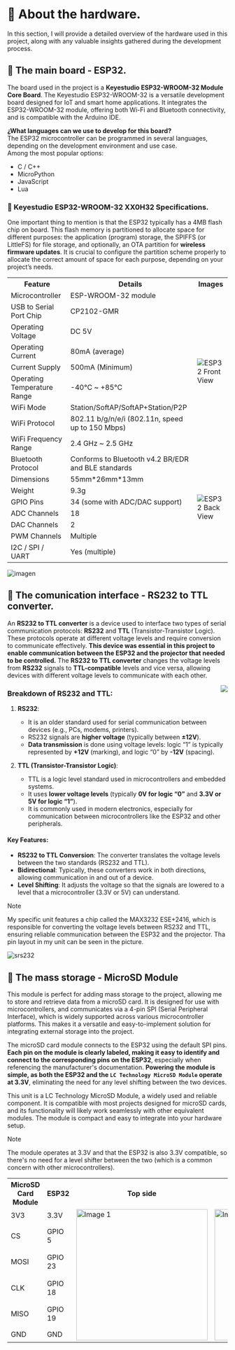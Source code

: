 # 📔 About the hardware.
In this section, I will provide a detailed overview of the hardware used in this project, along with any valuable insights gathered during the development process.

## 📌 The main board - ESP32.
The board used in the project is a **Keyestudio ESP32-WROOM-32 Module Core Board**. 
The Keyestudio ESP32-WROOM-32 is a versatile development board designed for IoT and smart home applications. It integrates the ESP32-WROOM-32 module, offering both Wi-Fi and Bluetooth connectivity, and is compatible with the Arduino IDE.

**¿What languages can we use to develop for this board?**   
The ESP32 microcontroller can be programmed in several languages, depending on the development environment and use case.    
Among the most popular options:
- C / C++
- MicroPython
- JavaScript
- Lua
     
### 🔹 Keyestudio ESP32-WROOM-32 XX0H32 Specifications.
One important thing to mention is that the ESP32 typically has a 4MB flash chip on board. This flash memory is partitioned to allocate space for different purposes: the application (program) storage, the SPIFFS (or LittleFS) for file storage, and optionally, an OTA partition for **wireless firmware updates**. It is crucial to configure the partition scheme properly to allocate the correct amount of space for each purpose, depending on your project’s needs.
    
<table>
    <tr>
        <th>Feature</th>
        <th>Details</th>
        <th>Images</th>
    </tr>
    <tr>
        <td>Microcontroller</td>
        <td>ESP-WROOM-32 module</td>
        <td rowspan="9"><img src="https://github.com/user-attachments/assets/7a27f529-b2a2-4130-9c9a-a6fa5d1f1406" alt="ESP32 Front View"></td>
    </tr>
    <tr>
        <td>USB to Serial Port Chip</td>
        <td>CP2102-GMR</td>
    </tr>
    <tr>
        <td>Operating Voltage</td>
        <td>DC 5V</td>
    </tr>
    <tr>
        <td>Operating Current</td>
        <td>80mA (average)</td>
    </tr>
    <tr>
        <td>Current Supply</td>
        <td>500mA (Minimum)</td>
    </tr>
    <tr>
        <td>Operating Temperature Range</td>
        <td>-40℃ ~ +85℃</td>
    </tr>
    <tr>
        <td>WiFi Mode</td>
        <td>Station/SoftAP/SoftAP+Station/P2P</td>
    </tr>
    <tr>
        <td>WiFi Protocol</td>
        <td>802.11 b/g/n/e/i (802.11n, speed up to 150 Mbps)</td>
    </tr>
    <tr>
        <td>WiFi Frequency Range</td>
        <td>2.4 GHz ~ 2.5 GHz</td>
    </tr>
    <tr>
        <td>Bluetooth Protocol</td>
        <td>Conforms to Bluetooth v4.2 BR/EDR and BLE standards</td>
        <td rowspan="8"><img src="https://github.com/user-attachments/assets/ded84c16-4fc8-44f1-9782-d8fbb186db21" alt="ESP32 Back View"></td>
    </tr>
    <tr>
        <td>Dimensions</td>
        <td>55mm*26mm*13mm</td>
    </tr>
    <tr>
        <td>Weight</td>
        <td>9.3g</td>
    </tr>
    <tr>
        <td>GPIO Pins</td>
        <td>34 (some with ADC/DAC support)</td>
    </tr>
    <tr>
        <td>ADC Channels</td>
        <td>18</td>
    </tr>
    <tr>
        <td>DAC Channels</td>
        <td>2</td>
    </tr>
    <tr>
        <td>PWM Channels</td>
        <td>Multiple</td>
    </tr>
    <tr>
        <td>I2C / SPI / UART</td>
        <td>Yes (multiple)</td>
    </tr>
</table>

![imagen](https://github.com/user-attachments/assets/7390d1e3-e9a5-4d1f-b9ea-9e96863f41ca)



## 📌 The comunication interface - RS232 to TTL converter.
An **RS232 to TTL converter** is a device used to interface two types of serial communication protocols: **RS232** and **TTL** (Transistor-Transistor Logic). These protocols operate at different voltage levels and require conversion to communicate effectively. **This device was essential in this project to enable communication between the ESP32 and the projector that needed to be controlled.** The **RS232 to TTL converter** changes the voltage levels from **RS232** signals to **TTL-compatible** levels and vice versa, allowing devices with different voltage levels to communicate with each other.
   
<p>
     <img align="right" src="https://github.com/user-attachments/assets/2f611e96-63cf-4b75-9c10-582fe3969af4">
</p>
   
### Breakdown of RS232 and TTL:
1. **RS232**:
   - It is an older standard used for serial communication between devices (e.g., PCs, modems, printers).
   - RS232 signals are **higher voltage** (typically between **±12V**).
   - **Data transmission** is done using voltage levels: logic “1” is typically represented by **+12V** (marking), and logic “0” by **-12V** (spacing).

2. **TTL (Transistor-Transistor Logic)**:
   - TTL is a logic level standard used in microcontrollers and embedded systems.
   - It uses **lower voltage levels** (typically **0V for logic “0”** and **3.3V or 5V for logic “1”**).
   - It is commonly used in modern electronics, especially for communication between microcontrollers like the ESP32 and other peripherals.
    
#### Key Features:
- **RS232 to TTL Conversion**: The converter translates the voltage levels between the two standards (RS232 and TTL).
- **Bidirectional**: Typically, these converters work in both directions, allowing communication in and out of a device.
- **Level Shifting**: It adjusts the voltage so that the signals are lowered to a level that a microcontroller (3.3V or 5V) can understand.

>[!Note]
> My specific unit features a chip called the MAX3232 ESE+2416, which is responsible for converting the voltage levels between RS232 and TTL, ensuring reliable communication between the ESP32 and the projector. Tha pin layout in my unit can be seen in the picture.
>
>       
>![srs232](https://github.com/user-attachments/assets/3cce1348-7e50-454f-9153-d7c20fea84fa)
    

## 📌 The mass storage - MicroSD Module
This module is perfect for adding mass storage to the project, allowing me to store and retrieve data from a microSD card. It is designed for use with microcontrollers, and communicates via a 4-pin SPI (Serial Peripheral Interface), which is widely supported across various microcontroller platforms. This makes it a versatile and easy-to-implement solution for integrating external storage into the project.

The microSD card module connects to the ESP32 using the default SPI pins. **Each pin on the module is clearly labeled, making it easy to identify and connect to the corresponding pins on the ESP32**, especially when referencing the manufacturer's documentation. **Powering the module is simple, as both the ESP32 and the `LC Technology MicroSD Module` operate at 3.3V**, eliminating the need for any level shifting between the two devices.

This unit is a LC Technology MicroSD Module, a widely used and reliable component. It is compatible with most projects designed for microSD cards, and its functionality will likely work seamlessly with other equivalent modules. The module is compact and easy to integrate into your hardware setup.

>[!NOTE]
>The module operates at 3.3V and that the ESP32 is also 3.3V compatible, so there's no need for a level shifter between the two (which is a common concern with other microcontrollers).

<table>
  <tr>
    <th>MicroSD Card Module</th>
    <th>ESP32</th>
    <th>Top side</th>
    <th>Bottom side</th>
  </tr>
  <tr>
    <td>3V3</td>
    <td>3.3V</td>
    <td rowspan="6"><img src="https://github.com/user-attachments/assets/2d517703-273e-46cf-9843-b3f56b074c7a" alt="Image 1" width="300"></td>
    <td rowspan="6"><img src="https://github.com/user-attachments/assets/b9d3420f-26ef-4e08-9700-2a3ea5d3ee13" alt="Image 2" width="300"></td>
  </tr>
  <tr>
    <td>CS</td>
    <td>GPIO 5</td>
  </tr>
  <tr>
    <td>MOSI</td>
    <td>GPIO 23</td>
  </tr>
  <tr>
    <td>CLK</td>
    <td>GPIO 18</td>
  </tr>
  <tr>
    <td>MISO</td>
    <td>GPIO 19</td>
  </tr>
  <tr>
    <td>GND</td>
    <td>GND</td>
  </tr>
</table>


